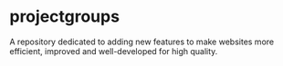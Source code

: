 # projectgroups
A repository dedicated to adding new features to make websites more efficient, improved and well-developed for high quality.

